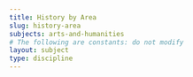 ```yaml
---
title: History by Area
slug: history-area
subjects: arts-and-humanities
# The following are constants: do not modify
layout: subject
type: discipline
---
```

